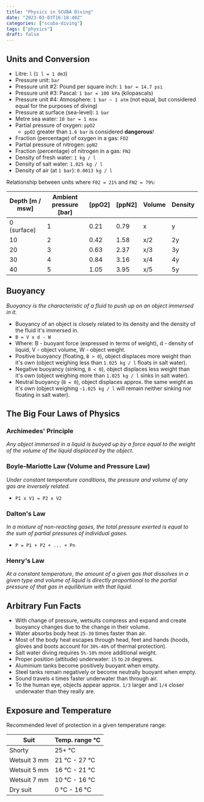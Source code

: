 ```yaml
---
title: "Physics in SCUBA Diving"
date: "2023-03-03T16:18:40Z"
categories: ["scuba-diving"]
tags: ["physics"]
draft: false
---
```


## Units and Conversion

- Litre: `l` (`1 l = 1 dm3`)
- Pressure unit: `bar`
- Pressure unit #2: Pound per square inch: `1 bar = 14.7 psi`
- Pressure unit #3: Pascal: `1 bar = 100 kPa` (kilopascals)
- Pressure unit #4: Atmosphere: `1 bar ~ 1 atm` (not equal, but considered equal for the purposes of diving)
- Pressure at surface (sea-level): `1 bar`
- Metre sea water: `10 bar = 1 msw`
- Partial pressure of oxygen: `ppO2`
  - `ppO2` greater than `1.6 bar` is considered **dangerous**!
- Fraction (percentage) of oxygen in a gas: `FO2`
- Partial pressure of nitrogen: `ppN2`
- Fraction (percentage) of nitrogen in a gas: `FN2`
- Density of fresh water: `1 kg / l`
- Density of salt water: `1.025 kg / l`
- Density of air (at `1 bar`): `0.0013 kg / l`

Relationship between units where `F02 = 21%` and `FN2 = 79%`:

| Depth [m / msw] | Ambient pressure [bar] | [ppO2] | [ppN2] | Volume | Density |
| --------------- | ---------------------- | ------ | ------ | ------ | ------- |
| 0 (surface) | 1 | 0.21 | 0.79 | x | y |
| 10 | 2 | 0.42 | 1.58 | x/2 | 2y |
| 20 | 3 | 0.63 | 2.37 | x/3 | 3y |
| 30 | 4 | 0.84 | 3.16 | x/4 | 4y |
| 40 | 5 | 1.05 | 3.95 | x/5 | 5y |


## Buoyancy

_Buoyancy is the characteristic of a fluid to push up on an object immersed in it._

- Buoyancy of an object is closely related to its density and the density of the fluid it's immersed in.
- `B = V x d - W`
- Where: B - buoyant force (expressed in terms of weight), d - density of liquid, V - object volume, W - object weight.
- Positive buoyancy (floating, `B > 0`), object displaces more weight than it's own
  (object weighing less than `1.025 kg / l` floats in salt water).
- Negative buoyancy (sinking, `B < 0`), object displaces less weight than it's own
  (object weighing more than `1.025 kg / l` sinks in salt water).
- Neutral buoyancy (`B = 0`), object displaces approx. the same weight as it's own
  (object weighing `~1.025 kg / l` will remain neither sinking nor floating in salt water).

## The Big Four Laws of Physics

### Archimedes' Principle

_Any object immersed in a liquid is buoyed up by a force equal to the weight of the volume of the liquid displaced by
the object._

### Boyle-Mariotte Law (Volume and Pressure Law)

_Under constant temperature conditions, the pressure and volume of any gas are inversely related._

- `P1 x V1 = P2 x V2`

### Dalton's Law

_In a mixture of non-reacting gases, the total pressure exerted is equal to the sum of partial pressures of individual
gases._

- `P = P1 + P2 + ... + Pn`

### Henry's Law

_At a constant temperature, the amount of a given gas that dissolves in a given type and volume of liquid is directly
proportional to the partial pressure of that gas in equilibrium with that liquid._

## Arbitrary Fun Facts

- With change of pressure, wetsuits compress and expand and create buoyancy changes due to the change in their volume.
- Water absorbs body heat `25-30` times faster than air.
- Most of the body heat escapes through head, feet and hands
  (hoods, gloves and boots account for `30%-40%` of thermal protection).
- Salt water diving requires `5%-10%` more additional weight.
- Proper position (attitude) underwater: `15` to `20` degrees.
- Aluminium tanks become positively buoyant when empty.
- Steel tanks remain negatively or become neutrally buoyant when empty.
- Sound travels `4` times faster underwater than through air.
- To the human eye, objects appear approx. `1/3` larger and `1/4` closer underwater than they really are.

## Exposure and Temperature

Recommended level of protection in a given temperature range:

| Suit | Temp. range °C |
| --------- | ----------- |
| Shorty | 25+ °C |
| Wetsuit 3 mm | 21 °C - 27 °C |
| Wetsuit 5 mm | 16 °C - 21 °C |
| Wetsuit 7 mm | 10 °C - 16 °C |
| Dry suit | 0 °C - 16 °C |
